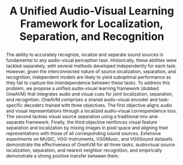 ---
id:             2023-oneavm
title:          "A Unified Audio-Visual Learning Framework for Localization, Separation, and Recognition"
authors:        [Shentong, Me]
venue:          International Conference on Machine Learning (ICML), Honolulu, HI, 2023.
year:           "2023-04"
thumbnail:      assets/publications/2023-oneavm/title-image.png
bibtex:         "@InProceedings{mo2022_slavc,<br>&emsp;title={A Unified Audio-Visual Learning Framework for Localization, Separation, and Recognition},<br>&emsp;author={Shentong Mo, Pedro Morgado},<br>&emsp;booktitle={Proceedings of the 40th International Conference on Machine Learning (ICML)},<br>&emsp;year={2023}<br>}"
links:
    paper:      https://arxiv.org/abs/2305.19458
    code:       https://github.com/stoneMo/OneAVM
    bibtex:     assets/publications/2023-oneavm/ref.txt

layout: project
short_title: OneAVM
abstract: "The ability to accurately recognize, localize and separate sound sources is fundamental to any audio-visual perception task. Historically, these abilities were tackled separately, with several methods developed independently for each task. However, given the interconnected nature of source localization, separation, and recognition, independent models are likely to yield suboptimal performance as they fail to capture the interdependence between these tasks. To address this problem, we propose a unified audio-visual learning framework (dubbed OneAVM) that integrates audio and visual cues for joint localization, separation, and recognition. OneAVM comprises a shared audio-visual encoder and task-specific decoders trained with three objectives. The first objective aligns audio and visual representations through a localized audio-visual correspondence loss. The second tackles visual source separation using a traditional mix-and-separate framework. Finally, the third objective reinforces visual feature separation and localization by mixing images in pixel space and aligning their representations with those of all corresponding sound sources. Extensive experiments on MUSIC, VGG-Instruments, VGGMusic, and VGGSound datasets demonstrate the effectiveness of OneAVM for all three tasks, audiovisual source localization, separation, and nearest neighbor recognition, and empirically demonstrate a strong positive transfer between them."
---